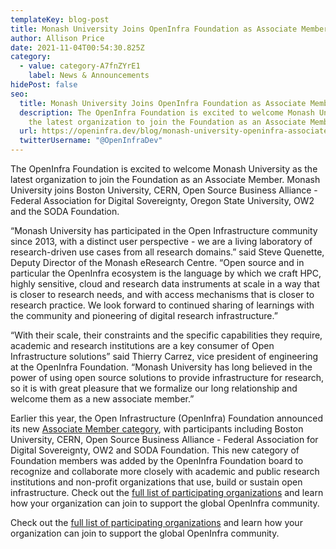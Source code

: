 ```yaml
---
templateKey: blog-post
title: Monash University Joins OpenInfra Foundation as Associate Member
author: Allison Price
date: 2021-11-04T00:54:30.825Z
category:
  - value: category-A7fnZYrE1
    label: News & Announcements
hidePost: false
seo:
  title: Monash University Joins OpenInfra Foundation as Associate Member
  description: The OpenInfra Foundation is excited to welcome Monash University as
    the latest organization to join the Foundation as an Associate Member.
  url: https://openinfra.dev/blog/monash-university-openinfra-associate-member
  twitterUsername: "@OpenInfraDev"
---
```

The OpenInfra Foundation is excited to welcome Monash University as the latest organization to join the Foundation as an Associate Member. Monash University joins Boston University, CERN, Open Source Business Alliance - Federal Association for Digital Sovereignty, Oregon State University, OW2 and the SODA Foundation. 

“Monash University has participated in the Open Infrastructure community since 2013, with a distinct user perspective - we are a living laboratory of research-driven use cases from all research domains.” said Steve Quenette, Deputy Director of the Monash eResearch Centre. “Open source and in particular the OpenInfra ecosystem is the language by which we craft HPC, highly sensitive, cloud and research data instruments at scale in a way that is closer to research needs, and with access mechanisms that is closer to research practice. We look forward to continued sharing of learnings with the community and pioneering of digital research infrastructure.”

“With their scale, their constraints and the specific capabilities they require, academic and research institutions are a key consumer of Open Infrastructure solutions” said Thierry Carrez, vice president of engineering at the OpenInfra Foundation. “Monash University has long believed in the power of using open source solutions to provide infrastructure for research, so it is with great pleasure that we formalize our long relationship and welcome them as a new associate member.”

Earlier this year, the Open Infrastructure (OpenInfra) Foundation announced its new [Associate Member category](https://openinfra.dev/members/), with participants including Boston University, CERN, Open Source Business Alliance - Federal Association for Digital Sovereignty, OW2 and SODA Foundation. This new category of Foundation members was added by the OpenInfra Foundation board to recognize and collaborate more closely with academic and public research institutions and non-profit organizations that use, build or sustain open infrastructure. Check out the [full list of participating organizations](https://openinfra.dev/members/) and learn how your organization can join to support the global OpenInfra community.

Check out the [full list of participating organizations](https://openinfra.dev/members/) and learn how your organization can join to support the global OpenInfra community.
